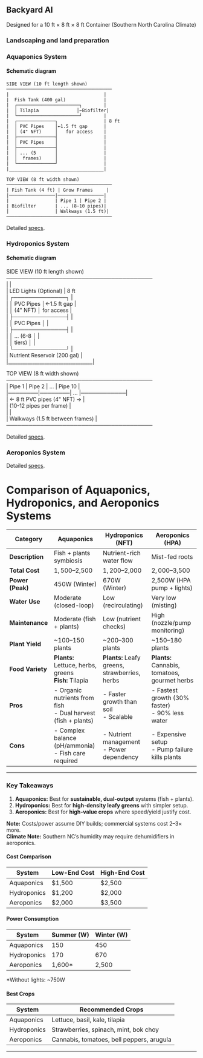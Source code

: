 ## Backyard AI 

Designed for a 10 ft × 8 ft × 8 ft Container (Southern North Carolina Climate)


### Landscaping and land preparation

### Aquaponics System

#### Schematic diagram
```
SIDE VIEW (10 ft length shown)  
───────────────────────────────────────  
|                                   |  
|  Fish Tank (400 gal)              |  
|  ┌───────────────────────┐        |  
|  │ Tilapia              │←Biofilter|  
|  └───────────────────────┘        |  
|  ┌──────────────┐                 | 8 ft  
|  │ PVC Pipes    │←1.5 ft gap      |  
|  │ (4" NFT)     │   for access    |  
|  ├──────────────┤                 |  
|  │ PVC Pipes    │                 |  
|  ├──────────────┤                 |  
|  │ ... (5       │                 |  
|  │  frames)     │                 |  
|  └──────────────┘                 |  
|___________________________________|  

TOP VIEW (8 ft width shown)  
───────────────────────────────────────  
| Fish Tank (4 ft) | Grow Frames     |  
|─────────────────|─────────────────|  
|                 | Pipe 1 | Pipe 2 |  
| Biofilter       | ... (8-10 pipes)|  
|                 | Walkways (1.5 ft)|  
───────────────────────────────────────  
```

Detailed [specs](./Specs-aquaponics.md). 

### Hydroponics System

#### Schematic diagram
SIDE VIEW (10 ft length shown)  
───────────────────────────────────────  
|                                   |  
|  LED Lights (Optional)            | 8 ft  
|  ┌──────────────┐                 |  
|  │ PVC Pipes    │←1.5 ft gap      |  
|  │ (4" NFT)     │   for access    |  
|  ├──────────────┤                 |  
|  │ PVC Pipes    │                 |  
|  ├──────────────┤                 |  
|  │ ... (6-8     │                 |  
|  │  tiers)      │                 |  
|  └──────────────┘                 |  
|  Nutrient Reservoir (200 gal)     |  
|___________________________________|  

TOP VIEW (8 ft width shown)  
───────────────────────────────────────  
| Pipe 1 | Pipe 2 | ... | Pipe 10    |  
|────────|────────| ... |────────────|  
|        ← 8 ft PVC pipes (4" NFT) → |  
|        (10-12 pipes per frame)     |  
|                                    |  
| Walkways (1.5 ft between frames)   |  
───────────────────────────────────────  

Detailed [specs](./Specs-hydroponics.md). 

### Aeroponics System
Detailed [specs](./Specs-aeroponics.md). 

# Comparison of Aquaponics, Hydroponics, and Aeroponics Systems  

 

| Category               | Aquaponics                     | Hydroponics (NFT)              | Aeroponics (HPA)               |
|------------------------|--------------------------------|--------------------------------|--------------------------------|
| **Description**        | Fish + plants symbiosis        | Nutrient-rich water flow       | Mist-fed roots                 |
| **Total Cost**         | $1,500–$2,500                  | $1,200–$2,000                  | $2,000–$3,500                 |
| **Power (Peak)**       | 450W (Winter)                  | 670W (Winter)                  | 2,500W (HPA pump + lights)     |
| **Water Use**          | Moderate (closed-loop)         | Low (recirculating)            | Very low (misting)             |
| **Maintenance**        | Moderate (fish + plants)       | Low (nutrient checks)          | High (nozzle/pump monitoring)  |
| **Plant Yield**        | ~100–150 plants                | ~200–300 plants                | ~150–180 plants               |
| **Food Variety**       | **Plants:** Lettuce, herbs, greens<br>**Fish:** Tilapia | **Plants:** Leafy greens, strawberries, herbs | **Plants:** Cannabis, tomatoes, gourmet herbs |
| **Pros**              | - Organic nutrients from fish<br>- Dual harvest (fish + plants) | - Faster growth than soil<br>- Scalable | - Fastest growth (30% faster)<br>- 90% less water |
| **Cons**              | - Complex balance (pH/ammonia)<br>- Fish care required | - Nutrient management<br>- Power dependency | - Expensive setup<br>- Pump failure kills plants |

---

### **Key Takeaways**  
1. **Aquaponics:** Best for **sustainable, dual-output** systems (fish + plants).  
2. **Hydroponics:** Best for **high-density leafy greens** with simpler setup.  
3. **Aeroponics:** Best for **high-value crops** where speed/yield justify cost.  

**Note:** Costs/power assume DIY builds; commercial systems cost 2–3× more.  
**Climate Note:** Southern NC’s humidity may require dehumidifiers in aeroponics.  

#### **Cost Comparison**  
| System      | Low-End Cost | High-End Cost |  
|-------------|-------------|-------------|  
| Aquaponics  | $1,500      | $2,500      |  
| Hydroponics | $1,200      | $2,000      |  
| Aeroponics  | $2,000      | $3,500      |  

#### **Power Consumption**  
| System      | Summer (W) | Winter (W) |  
|-------------|-----------|-----------|  
| Aquaponics  | 150       | 450       |  
| Hydroponics | 170       | 670       |  
| Aeroponics  | 1,600*    | 2,500     |  
*Without lights: ~750W  

#### **Best Crops**  
| System      | Recommended Crops                          |  
|-------------|-------------------------------------------|  
| Aquaponics  | Lettuce, basil, kale, tilapia             |  
| Hydroponics | Strawberries, spinach, mint, bok choy     |  
| Aeroponics  | Cannabis, tomatoes, bell peppers, arugula |  

---